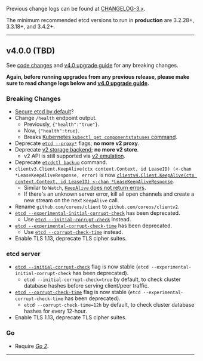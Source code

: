 

Previous change logs can be found at [CHANGELOG-3.x](https://github.com/etcd-io/etcd/blob/main/CHANGELOG/CHANGELOG-3.x.md).


The minimum recommended etcd versions to run in **production** are 3.2.28+, 3.3.18+, and 3.4.2+.


<hr>


## v4.0.0 (TBD)

See [code changes](https://github.com/etcd-io/etcd/compare/v3.5.0...v4.0.0) and [v4.0 upgrade guide](https://etcd.io/docs/latest/upgrades/upgrade_4_0/) for any breaking changes.

**Again, before running upgrades from any previous release, please make sure to read change logs below and [v4.0 upgrade guide](https://etcd.io/docs/latest/upgrades/upgrade_4_0/).**

### Breaking Changes

- [Secure etcd by default](https://github.com/etcd-io/etcd/issues/9475)?
- Change `/health` endpoint output.
  - Previously, `{"health":"true"}`.
  - Now, `{"health":true}`.
  - Breaks [Kubernetes `kubectl get componentstatuses` command](https://github.com/kubernetes/kubernetes/issues/58240).
- Deprecate [`etcd --proxy*`](TODO) flags; **no more v2 proxy**.
- Deprecate [v2 storage backend](https://github.com/etcd-io/etcd/issues/9232); **no more v2 store**.
  - v2 API is still supported via [v2 emulation](TODO).
- Deprecate [`etcdctl backup`](TODO) command.
- `clientv3.Client.KeepAlive(ctx context.Context, id LeaseID) (<-chan *LeaseKeepAliveResponse, error)` is now [`clientv4.Client.KeepAlive(ctx context.Context, id LeaseID) <-chan *LeaseKeepAliveResponse`](TODO).
  - Similar to `Watch`, [`KeepAlive` does not return errors](https://github.com/etcd-io/etcd/issues/7488).
  - If there's an unknown server error, kill all open channels and create a new stream on the next `KeepAlive` call.
- Rename `github.com/coreos/client` to `github.com/coreos/clientv2`.
- [`etcd --experimental-initial-corrupt-check`](TODO) has been  deprecated.
  - Use [`etcd --initial-corrupt-check`](TODO) instead.
- [`etcd --experimental-corrupt-check-time`](TODO) has been  deprecated.
  - Use [`etcd --corrupt-check-time`](TODO) instead.
- Enable TLS 1.13, deprecate TLS cipher suites.

### etcd server

- [`etcd --initial-corrupt-check`](TODO) flag is now stable (`etcd --experimental-initial-corrupt-check` has been  deprecated).
  - `etcd --initial-corrupt-check=true` by default, to check cluster database hashes before serving client/peer traffic.
- [`etcd --corrupt-check-time`](TODO) flag is now stable (`etcd --experimental-corrupt-check-time` has been  deprecated).
  - `etcd --corrupt-check-time=12h` by default, to check cluster database hashes for every 12-hour.
- Enable TLS 1.13, deprecate TLS cipher suites.

### Go

- Require [*Go 2*](https://blog.golang.org/go2draft).


<hr>


